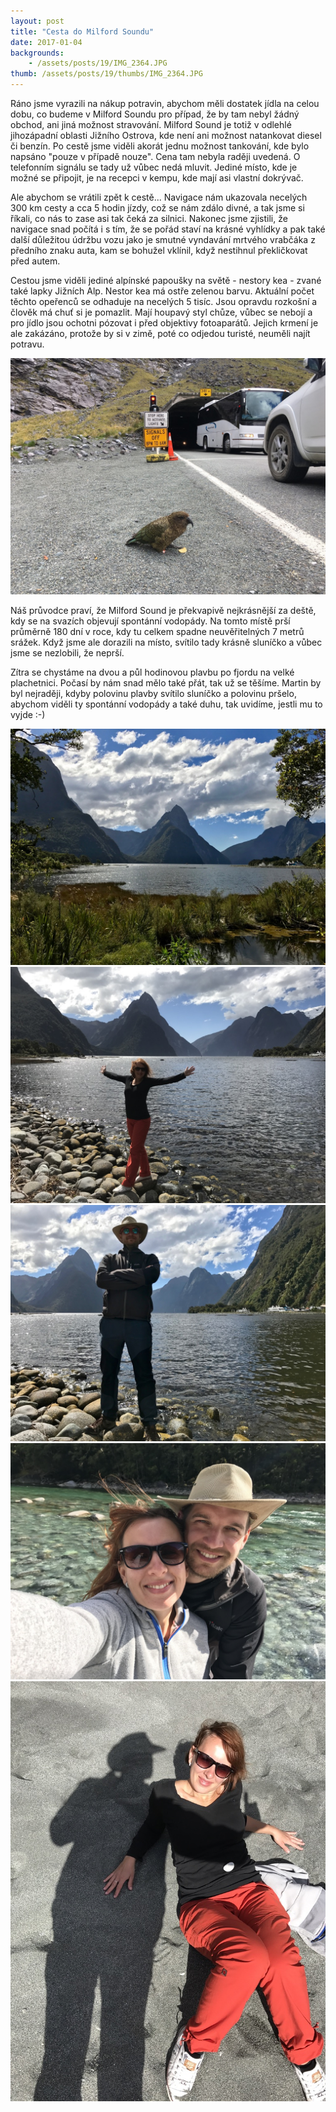 ```yaml
---
layout: post
title: "Cesta do Milford Soundu"
date: 2017-01-04
backgrounds:
    - /assets/posts/19/IMG_2364.JPG
thumb: /assets/posts/19/thumbs/IMG_2364.JPG
---
```


Ráno jsme vyrazili na nákup potravin, abychom měli dostatek jídla na celou dobu, co budeme v Milford Soundu pro případ, že by tam nebyl žádný obchod, ani jiná možnost stravování. Milford Sound je totiž v odlehlé jihozápadní oblasti Jižního Ostrova, kde není ani možnost natankovat diesel či benzín. Po cestě jsme viděli akorát jednu možnost tankování, kde bylo napsáno "pouze v případě nouze". Cena tam nebyla raději uvedená. O telefonním signálu se tady už vůbec nedá mluvit. Jediné místo, kde je možné se připojit, je na recepci v kempu, kde mají asi vlastní dokrývač.

Ale abychom se vrátili zpět k cestě... Navigace nám ukazovala necelých 300 km cesty a cca 5 hodin jízdy, což se nám zdálo divné, a tak jsme si říkali, co nás to zase asi tak čeká za silnici. Nakonec jsme zjistili, že navigace snad počítá i s tím, že se pořád staví na krásné vyhlídky a pak také další důležitou údržbu vozu jako je smutné vyndavání mrtvého vrabčáka z předního znaku auta, kam se bohužel vklínil, když nestihnul překličkovat před autem.

Cestou jsme viděli jediné alpínské papoušky na světě - nestory kea - zvané také lapky Jižních Alp. Nestor kea má ostře zelenou barvu. Aktuální počet těchto opeřenců se odhaduje na necelých 5 tisíc. Jsou opravdu rozkošní a člověk má chuť si je pomazlit. Mají houpavý styl chůze, vůbec se nebojí a pro jídlo jsou ochotni pózovat i před objektivy fotoaparátů. Jejich krmení je ale zakázáno, protože by si v zimě, poté co odjedou turisté, neuměli najít potravu.

<a href="/assets/posts/19/IMG_2380.JPG" title="Papoušek Nestor Kea">
	<img src="/assets/posts/19/thumbs/IMG_2380.JPG">
</a>

Náš průvodce praví, že Milford Sound je překvapivě nejkrásnější za deště, kdy se na svazích objevují spontánní vodopády. Na tomto místě prší průměrně 180 dní v roce, kdy tu celkem spadne neuvěřitelných 7 metrů srážek. Když jsme ale dorazili na místo, svítilo tady krásně sluníčko a vůbec jsme se nezlobili, že neprší.

Zítra se chystáme na dvou a půl hodinovou plavbu po fjordu na velké plachetnici. Počasí by nám snad mělo také přát, tak už se těšíme. Martin by byl nejraději, kdyby polovinu plavby svítilo sluníčko a polovinu pršelo, abychom viděli ty spontánní vodopády a také duhu, tak uvidíme, jestli mu to vyjde :-)

<a href="/assets/posts/19/IMG_1208.JPG" title="Milford Sound">
	<img src="/assets/posts/19/thumbs/IMG_1208.JPG">
</a>

<a href="/assets/posts/19/IMG_1198.JPG" title="Erika v Milford Soundu">
	<img src="/assets/posts/19/thumbs/IMG_1198.JPG">
</a>

<a href="/assets/posts/19/IMG_1204.JPG" title="Martin v Milford Soundu">
	<img src="/assets/posts/19/thumbs/IMG_1204.JPG">
</a>

<a href="/assets/posts/19/IMG_1230.JPG" title="Selfie">
	<img src="/assets/posts/19/thumbs/IMG_1230.JPG">
</a>

<a href="/assets/posts/19/IMG_1238.JPG" title="Stín a Erika">
	<img src="/assets/posts/19/thumbs/IMG_1238.JPG">
</a>
